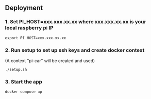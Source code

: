 ## Deployment
### 1. Set PI_HOST=xxx.xxx.xx.xx where xxx.xxx.xx.xx is your local raspberry pi IP
```
export PI_HOST=xxx.xxx.xx.xx
```
### 2. Run setup to set up ssh keys and create docker context
(A context "pi-car" will be created and used)
```
./setup.sh
```
### 3. Start the app
```
docker compose up
```

